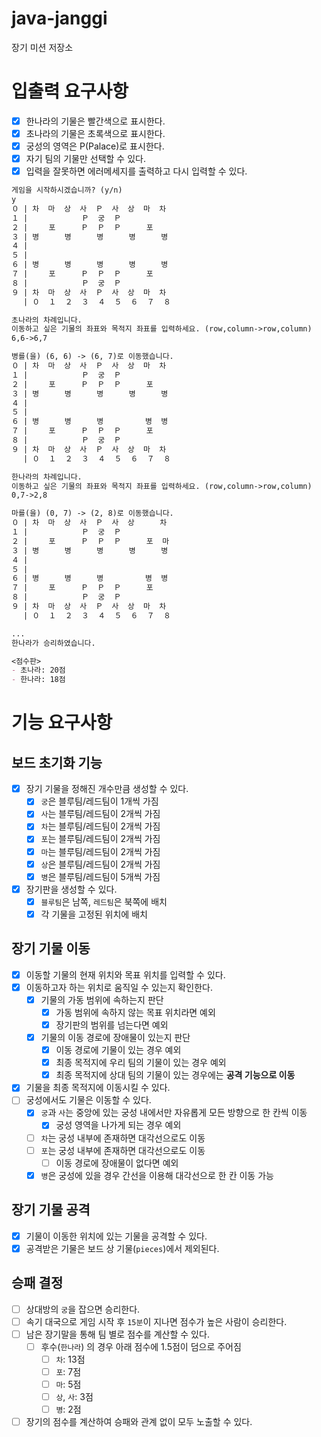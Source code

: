 # java-janggi

장기 미션 저장소

# 입출력 요구사항

- [x] 한나라의 기물은 빨간색으로 표시한다.
- [x] 초나라의 기물은 초록색으로 표시한다.
- [x] 궁성의 영역은 P(Palace)로 표시한다.
- [x] 자기 팀의 기물만 선택할 수 있다.
- [x] 입력을 잘못하면 에러메세지를 출력하고 다시 입력할 수 있다.

```markdown
게임을 시작하시겠습니까? (y/n)
y
０ | 차  마  상  사  Ｐ  사  상  마  차
１ | 　  　  　  Ｐ  궁  Ｐ  　  　  　 
２ | 　  포  　  Ｐ  Ｐ  Ｐ  　  포  　 
３ | 병  　  병  　  병  　  병  　  병
４ | 　  　  　  　  　  　  　  　  　 
５ | 　  　  　  　  　  　  　  　  　 
６ | 병  　  병  　  병  　  병  　  병
７ | 　  포  　  Ｐ  Ｐ  Ｐ  　  포  　 
８ | 　  　  　  Ｐ  궁  Ｐ  　  　  　 
９ | 차  마  상  사  Ｐ  사  상  마  차 
　 | ０  １  ２  ３  ４  ５  ６  ７  ８

초나라의 차례입니다.
이동하고 싶은 기물의 좌표와 목적지 좌표를 입력하세요. (row,column->row,column)
6,6->6,7

병를(을) (6, 6) -> (6, 7)로 이동했습니다.
０ | 차  마  상  사  Ｐ  사  상  마  차
１ | 　  　  　  Ｐ  궁  Ｐ  　  　  　 
２ | 　  포  　  Ｐ  Ｐ  Ｐ  　  포  　 
３ | 병  　  병  　  병  　  병  　  병
４ | 　  　  　  　  　  　  　  　  　 
５ | 　  　  　  　  　  　  　  　  　 
６ | 병  　  병  　  병  　  　  병  병
７ | 　  포  　  Ｐ  Ｐ  Ｐ  　  포  　 
８ | 　  　  　  Ｐ  궁  Ｐ  　  　  　 
９ | 차  마  상  사  Ｐ  사  상  마  차 
　 | ０  １  ２  ３  ４  ５  ６  ７  ８

한나라의 차례입니다.
이동하고 싶은 기물의 좌표와 목적지 좌표를 입력하세요. (row,column->row,column)
0,7->2,8

마를(을) (0, 7) -> (2, 8)로 이동했습니다.
０ | 차  마  상  사  Ｐ  사  상  　  차
１ | 　  　  　  Ｐ  궁  Ｐ  　  　  　 
２ | 　  포  　  Ｐ  Ｐ  Ｐ  　  포  마
３ | 병  　  병  　  병  　  병  　  병
４ | 　  　  　  　  　  　  　  　  　 
５ | 　  　  　  　  　  　  　  　  　 
６ | 병  　  병  　  병  　  　  병  병
７ | 　  포  　  Ｐ  Ｐ  Ｐ  　  포  　 
８ | 　  　  　  Ｐ  궁  Ｐ  　  　  　 
９ | 차  마  상  사  Ｐ  사  상  마  차 
　 | ０  １  ２  ３  ４  ５  ６  ７  ８

...
한나라가 승리하였습니다.

<점수판>
- 초나라: 20점
- 한나라: 18점
```


# 기능 요구사항

## 보드 초기화 기능
- [x] 장기 기물을 정해진 개수만큼 생성할 수 있다.
  - [x] `궁`은 블루팀/레드팀이 1개씩 가짐
  - [x] `사`는 블루팀/레드팀이 2개씩 가짐
  - [x] `차`는 블루팀/레드팀이 2개씩 가짐
  - [x] `포`는 블루팀/레드팀이 2개씩 가짐
  - [x] `마`는 블루팀/레드팀이 2개씩 가짐
  - [x] `상`은 블루팀/레드팀이 2개씩 가짐
  - [x] `병`은 블루팀/레드팀이 5개씩 가짐
- [x] 장기판을 생성할 수 있다.
  - [x] `블루팀`은 남쪽, `레드팀`은 북쪽에 배치
  - [x] 각 기물을 고정된 위치에 배치

## 장기 기물 이동
- [x] 이동할 기물의 현재 위치와 목표 위치를 입력할 수 있다.
- [x] 이동하고자 하는 위치로 움직일 수 있는지 확인한다.
  - [x] 기물의 가동 범위에 속하는지 판단
    - [x] 가동 범위에 속하지 않는 목표 위치라면 예외
    - [x] 장기판의 범위를 넘는다면 예외
  - [x] 기물의 이동 경로에 장애물이 있는지 판단
    - [x] 이동 경로에 기물이 있는 경우 예외
    - [x] 최종 목적지에 우리 팀의 기물이 있는 경우 예외
    - [x] 최종 목적지에 상대 팀의 기물이 있는 경우에는 **공격 기능으로 이동**
- [x] 기물을 최종 목적지에 이동시킬 수 있다.
- [ ] 궁성에서도 기물은 이동할 수 있다.
  - [x] `궁`과 `사`는 중앙에 있는 궁성 내에서만 자유롭게 모든 방향으로 한 칸씩 이동
    - [x] 궁성 영역을 나가게 되는 경우 예외
  - [ ] `차`는 궁성 내부에 존재하면 대각선으로도 이동
  - [ ] `포`는 궁성 내부에 존재하면 대각선으로도 이동
    - [ ] 이동 경로에 장애물이 없다면 예외
  - [x] `병`은 궁성에 있을 경우 간선을 이용해 대각선으로 한 칸 이동 가능

## 장기 기물 공격
- [x] 기물이 이동한 위치에 있는 기물을 공격할 수 있다.
- [x] 공격받은 기물은 보드 상 기물(`pieces`)에서 제외된다.

## 승패 결정
- [ ] 상대방의 `궁`을 잡으면 승리한다.
- [ ] 속기 대국으로 게임 시작 후 `15분`이 지나면 점수가 높은 사람이 승리한다.
- [ ] 남은 장기말을 통해 팀 별로 점수를 계산할 수 있다.
  - [ ] 후수(`한나라`) 의 경우 아래 점수에 1.5점이 덤으로 주어짐
    - [ ] `차`: 13점
    - [ ] `포`: 7점
    - [ ] `마`: 5점
    - [ ] `상`, `사`: 3점
    - [ ] `병`: 2점
- [ ] 장기의 점수를 계산하여 승패와 관계 없이 모두 노출할 수 있다.
